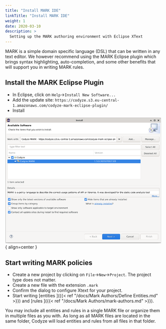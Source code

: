 ```yaml
---
title: "Install MARK IDE"
linkTitle: "Install MARK IDE"
weight: 1
date: 2020-03-10
description: >
  Setting up the MARK authoring environment with Eclipse XText
---
```


MARK is a simple domain specific language (DSL) that can be written in any text editor. We however recommend using the MARK Eclipse plugin which brings syntax highlighting, auto-completion, and some other benefits that will support you in writing MARK rules.


## Install the MARK Eclipse Plugin

* In Eclipse, click on `Help`->`Install New Software...`
* Add the update site: `https://codyze.s3.eu-central-1.amazonaws.com/codyze-mark-eclipse-plugin/`
* Install 

![Install Codyze MARK plugin](../assets/img/eclipse-mark-plugin.png){ align=center }


## Start writing MARK policies

* Create a new project by clicking on `File`->`New`->`Project`. The project type does not matter.
* Create a new file with the extension `.mark`
* Confirm the dialog to configure Xtext for your project.
* Start writing [entities <i class="fas fa-arrow-alt-circle-right"></i>]({{< ref "/docs/Mark Authors/Define Entities.md" >}}) and [rules <i class="fas fa-arrow-alt-circle-right"></i>]({{< ref "/docs/Mark Authors/mark-authors.md" >}}). 

You may include all entities and rules in a single MARK file or organize them in multiple files as you with. As long as all MARK files are located in the same folder, Codyze will load entities and rules from all files in that folder.
